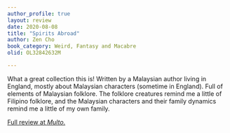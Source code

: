```yaml
---
author_profile: true
layout: review
date: 2020-08-08
title: "Spirits Abroad"
author: Zen Cho
book_category: Weird, Fantasy and Macabre
olid: OL32842632M

---
```


What a great collection this is! Written by a Malaysian author living in England, mostly about Malaysian characters (sometime in England). Full of elements of Malaysian folklore. The folklore creatures remind me a little of Filipino folklore, and the Malaysian characters and their family dynamics remind me a little of my own family.

[Full review at *Multo*.](https://multoghost.wordpress.com/2020/08/08/women-writers-of-folklore-and-the-fantastic-zen-cho/)